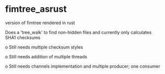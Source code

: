 # fimtree_asrust
version of fimtree rendered in rust

Does a 'tree_walk' to find non-hidden files
and currently only calculates SHA1 checksums

o Still needs multiple checksum styles

o Still needs addition of multiple threads

o Still needs channels implementation and multiple producer; one consumer

